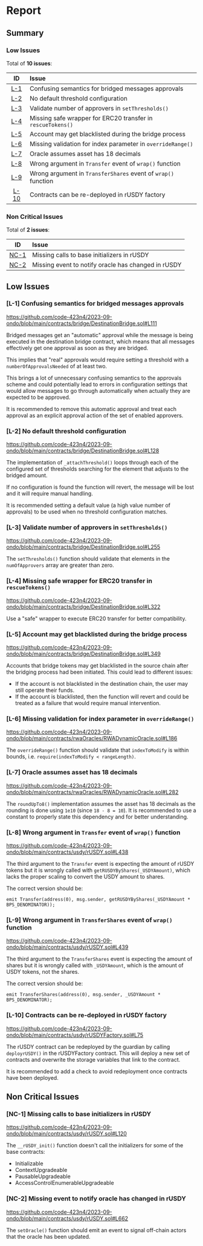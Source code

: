 # Report

## Summary

### Low Issues

Total of **10 issues**:

|ID|Issue|
|:--:|:---|
| [L-1](#l-1-confusing-semantics-for-bridged-messages-approvals) | Confusing semantics for bridged messages approvals |
| [L-2](#l-2-no-default-threshold-configuration) | No default threshold configuration |
| [L-3](#l-3-validate-number-of-approvers-in-setthresholds) | Validate number of approvers in `setThresholds()` |
| [L-4](#l-4-missing-safe-wrapper-for-erc20-transfer-in-rescuetokens) | Missing safe wrapper for ERC20 transfer in `rescueTokens()` |
| [L-5](#l-5-account-may-get-blacklisted-during-the-bridge-process) | Account may get blacklisted during the bridge process |
| [L-6](#l-6-missing-validation-for-index-parameter-in-overriderange) | Missing validation for index parameter in `overrideRange()` |
| [L-7](#l-7-oracle-assumes-asset-has-18-decimals) | Oracle assumes asset has 18 decimals |
| [L-8](#l-8-wrong-argument-in-transfer-event-of-wrap-function) | Wrong argument in `Transfer` event of `wrap()` function |
| [L-9](#l-9-wrong-argument-in-transfershares-event-of-wrap-function) | Wrong argument in `TransferShares` event of `wrap()` function |
| [L-10](#l-10-contracts-can-be-re-deployed-in-rusdy-factory) | Contracts can be re-deployed in rUSDY factory |

### Non Critical Issues

Total of **2 issues**:

|ID|Issue|
|:--:|:---|
| [NC-1](#nc-1-missing-calls-to-base-initializers-in-rusdy) | Missing calls to base initializers in rUSDY |
| [NC-2](#nc-2-missing-event-to-notify-oracle-has-changed-in-rusdy) | Missing event to notify oracle has changed in rUSDY |

## Low Issues

### <a name="L-1"></a>[L-1] Confusing semantics for bridged messages approvals

https://github.com/code-423n4/2023-09-ondo/blob/main/contracts/bridge/DestinationBridge.sol#L111

Bridged messages get an "automatic" approval while the message is being executed in the destination bridge contract, which means that all messages effectively get one approval as soon as they are bridged.

This implies that "real" approvals would require setting a threshold with a `numberOfApprovalsNeeded` of at least two. 

This brings a lot of unnecessary confusing semantics to the approvals scheme and could potentially lead to errors in configuration settings that would allow messages to go through automatically when actually they are expected to be approved. 

It is recommended to remove this automatic approval and treat each approval as an explicit approval action of the set of enabled approvers.

### <a name="L-2"></a>[L-2] No default threshold configuration

https://github.com/code-423n4/2023-09-ondo/blob/main/contracts/bridge/DestinationBridge.sol#L128

The implementation of `_attachThreshold()` loops through each of the configured set of thresholds searching for the element that adjusts to the bridged amount. 

If no configuration is found the function will revert, the message will be lost and it will require manual handling. 

It is recommended setting a default value (a high value number of approvals) to be used when no threshold configuration matches.

### <a name="L-3"></a>[L-3] Validate number of approvers in `setThresholds()`

https://github.com/code-423n4/2023-09-ondo/blob/main/contracts/bridge/DestinationBridge.sol#L255

The `setThresholds()` function should validate that elements in the `numOfApprovers` array are greater than zero.

### <a name="L-4"></a>[L-4] Missing safe wrapper for ERC20 transfer in `rescueTokens()`

https://github.com/code-423n4/2023-09-ondo/blob/main/contracts/bridge/DestinationBridge.sol#L322

Use a "safe" wrapper to execute ERC20 transfer for better compatibility.

### <a name="L-5"></a>[L-5] Account may get blacklisted during the bridge process

https://github.com/code-423n4/2023-09-ondo/blob/main/contracts/bridge/DestinationBridge.sol#L349

Accounts that bridge tokens may get blacklisted in the source chain after the bridging process had been initiated. This could lead to different issues:

- If the account is not blacklisted in the destination chain, the user may still operate their funds.
- If the account is blacklisted, then the function will revert and could be treated as a failure that would require manual intervention.

### <a name="L-6"></a>[L-6] Missing validation for index parameter in `overrideRange()`

https://github.com/code-423n4/2023-09-ondo/blob/main/contracts/rwaOracles/RWADynamicOracle.sol#L186

The `overrideRange()` function should validate that `indexToModify` is within bounds, i.e. `require(indexToModify < rangeLength)`.

### <a name="L-7"></a>[L-7] Oracle assumes asset has 18 decimals

https://github.com/code-423n4/2023-09-ondo/blob/main/contracts/rwaOracles/RWADynamicOracle.sol#L282

The `roundUpTo8()` implementation assumes the asset has 18 decimals as the rounding is done using `1e10` (since `18 - 8 = 10`). It is recommended to use a constant to properly state this dependency and for better understanding. 

### <a name="L-8"></a>[L-8] Wrong argument in `Transfer` event of `wrap()` function

https://github.com/code-423n4/2023-09-ondo/blob/main/contracts/usdy/rUSDY.sol#L438

The third argument to the `Transfer` event is expecting the amount of rUSDY tokens but it is wrongly called with `getRUSDYByShares(_USDYAmount)`, which lacks the proper scaling to convert the USDY amount to shares.

The correct version should be:

```solidity
emit Transfer(address(0), msg.sender, getRUSDYByShares(_USDYAmount * BPS_DENOMINATOR));
```

### <a name="L-9"></a>[L-9] Wrong argument in `TransferShares` event of `wrap()` function

https://github.com/code-423n4/2023-09-ondo/blob/main/contracts/usdy/rUSDY.sol#L439

The third argument to the `TransferShares` event is expecting the amount of shares but it is wrongly called with `_USDYAmount`, which is the amount of USDY tokens, not the shares.

The correct version should be:

```solidity
emit TransferShares(address(0), msg.sender, _USDYAmount * BPS_DENOMINATOR);
```

### <a name="L-10"></a>[L-10] Contracts can be re-deployed in rUSDY factory

https://github.com/code-423n4/2023-09-ondo/blob/main/contracts/usdy/rUSDYFactory.sol#L75

The rUSDY contract can be redeployed by the guardian by calling `deployrUSDY()` in the rUSDYFactory contract. This will deploy a new set of contracts and overwrite the storage variables that link to the contract.

It is recommended to add a check to avoid redeployment once contracts have been deployed.

## Non Critical Issues

### <a name="NC-1"></a>[NC-1] Missing calls to base initializers in rUSDY

https://github.com/code-423n4/2023-09-ondo/blob/main/contracts/usdy/rUSDY.sol#L120

The `__rUSDY_init()` function doesn't call the initializers for some of the base contracts:

- Initializable
- ContextUpgradeable
- PausableUpgradeable
- AccessControlEnumerableUpgradeable

### <a name="NC-2"></a>[NC-2] Missing event to notify oracle has changed in rUSDY

https://github.com/code-423n4/2023-09-ondo/blob/main/contracts/usdy/rUSDY.sol#L662

The `setOracle()` function should emit an event to signal off-chain actors that the oracle has been updated.

